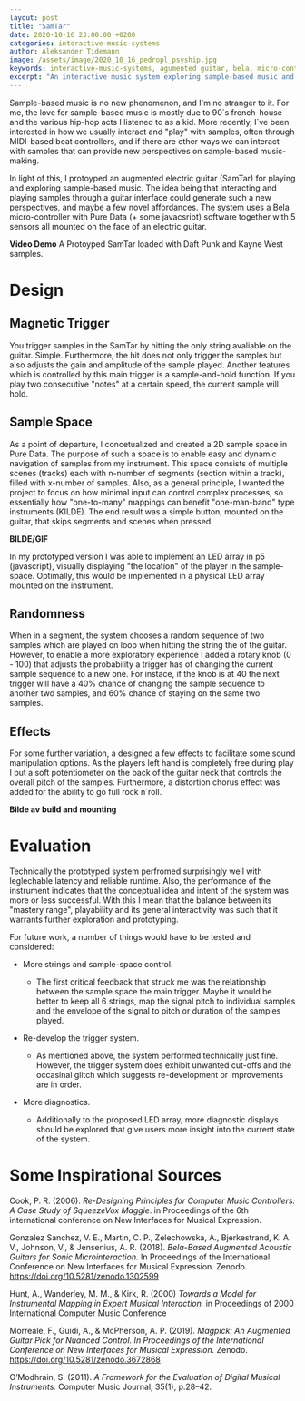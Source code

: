 ```yaml
---
layout: post
title: "SamTar"
date: 2020-10-16 23:00:00 +0200
categories: interactive-music-systems
author: Aleksander Tidemann
image: /assets/image/2020_10_16_pedropl_psyship.jpg
keywords: interactive-music-systems, agumented guitar, bela, micro-controller, sample-based-music
excerpt: "An interactive music system exploring sample-based music and improvisation through an augmented electric guitar "
---
```


Sample-based music is no new phenomenon, and I'm no stranger to it. For me, the love for sample-based music is mostly due to 90´s french-house and the various hip-hop acts I listened to as a kid. More recently, I`ve been interested in how we usually interact and "play" with samples, often through MIDI-based beat controllers, and if there are other ways we can interact with samples that can provide new perspectives on sample-based music-making. 

In light of this, I protoyped an augmented electric guitar (SamTar) for playing and exploring sample-based music. The idea being that interacting and playing samples through a guitar interface could generate such a new perspectives, and maybe a few novel affordances. The system uses a Bela micro-controller with Pure Data (+ some javacsript) software together with 5 sensors all mounted on the face of an electric guitar. 

**Video Demo**
A Protoyped SamTar loaded with Daft Punk and Kayne West samples. 

# Design
## Magnetic Trigger
You trigger samples in the SamTar by hitting the only string avaliable on the guitar. Simple. Furthermore, the hit does not only trigger the samples but also adjusts the gain and amplitude of the sample played. Another features which is controlled by this main trigger is a sample-and-hold function. If you play two consecutive "notes" at a certain speed, the current sample will hold.

## Sample Space
As a point of departure, I concetualized and created a 2D sample space in Pure Data. The purpose of such a space is to enable easy and dynamic navigation of samples from my instrument. This space consists of multiple scenes (tracks) each with n-number of segments (section within a track), filled with x-number of samples. Also, as a general principle, I wanted the project to focus on how minimal input can control complex processes, so essentially how "one-to-many" mappings can benefit "one-man-band" type instruments (KILDE). The end result was a simple button, mounted on the guitar, that skips segments and scenes when pressed. 

**BILDE/GIF**

In my prototyped version I was able to implement an LED array in p5 (javascript), visually displaying "the location" of the player in the sample-space. Optimally, this would be implemented in a physical LED array mounted on the instrument.  

## Randomness 
When in a segment, the system chooses a random sequence of two samples which are played on loop when hitting the string the of the guitar. However, to enable a more exploratory experience I added a rotary knob (0 - 100) that adjusts the probability a trigger has of changing the current sample sequence to a new one. For instace, if the knob is at 40 the next trigger will have a 40% chance of changing the sample sequence to another two samples, and 60% chance of staying on the same two samples. 

## Effects
For some further variation, a designed a few effects to facilitate some sound manipulation options. As the players left hand is completely free during play I put a soft potentiometer on the back of the guitar neck that controls the overall pitch of the samples. Furthermore, a distortion chorus effect was added for the ability to go full rock n´roll.  


**Bilde av build and mounting** 


# Evaluation
Technically the prototyped system perfromed surprisingly well with leglechable latency and reliable runtime. Also, the performance of the instrument indicates that the conceptual idea and intent of the system was more or less successful. With this I mean that the balance between its "mastery range", playability and its general interactivity was such that it warrants further exploration and prototyping. 

For future work, a number of things would have to be tested and considered:

* More strings and sample-space control.
    * The first critical feedback that struck me was the relationship between the sample space the main trigger. Maybe it would be better to keep all 6 strings, map the signal pitch to individual samples and the envelope of the signal to pitch or duration of the samples played.

* Re-develop the trigger system.
    * As mentioned above, the system performed technically just fine. However, the trigger system does exhibit unwanted cut-offs and the occasinal glitch which suggests re-development or improvements are in order. 

* More diagnostics. 
    * Additionally to the proposed LED array, more diagnostic displays should be explored that give users more insight into the current state of the system.


# Some Inspirational Sources
Cook, P. R. (2006). *Re-Designing Principles for Computer Music Controllers: A Case Study of SqueezeVox Maggie*. in Proceedings of the 6th international conference on New Interfaces for Musical Expression. 

Gonzalez Sanchez, V. E., Martin, C. P., Zelechowska, A., Bjerkestrand, K. A. V., Johnson, V., & Jensenius, A. R. (2018). *Bela-Based Augmented Acoustic Guitars for Sonic Microinteraction.* In Proceedings of the International Conference on New Interfaces for Musical Expression. Zenodo. https://doi.org/10.5281/zenodo.1302599

Hunt, A., Wanderley, M. M., & Kirk, R. (2000) *Towards a Model for Instrumental Mapping in Expert Musical Interaction.* in Proceedings of 2000 International Computer Music Conference

Morreale, F., Guidi, A., & McPherson, A. P. (2019). *Magpick: An Augmented Guitar Pick for Nuanced Control. In Proceedings of the International Conference on New Interfaces for Musical Expression.* Zenodo. https://doi.org/10.5281/zenodo.3672868

O’Modhrain, S. (2011). *A Framework for the Evaluation of Digital Musical Instruments.* Computer Music Journal, 35(1), p.28–42.